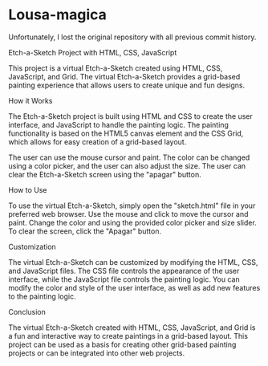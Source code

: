 # Lousa-magica
Unfortunately, I lost the original repository with all previous commit history.

Etch-a-Sketch Project with HTML, CSS, JavaScript

This project is a virtual Etch-a-Sketch created using HTML, CSS, JavaScript, and Grid. The virtual Etch-a-Sketch provides a grid-based painting experience that allows users to create unique and fun designs.

How it Works

The Etch-a-Sketch project is built using HTML and CSS to create the user interface, and JavaScript to handle the painting logic. The painting functionality is based on the HTML5 canvas element and the CSS Grid, which allows for easy creation of a grid-based layout.

The user can use the mouse cursor and paint. The color can be changed using a color picker, and the user can also adjust the size. The user can clear the Etch-a-Sketch screen using the "apagar" button.

How to Use

To use the virtual Etch-a-Sketch, simply open the "sketch.html" file in your preferred web browser. Use the mouse and click to move the cursor and paint. Change the color and  using the provided color picker and size slider. To clear the screen, click the "Apagar" button.

Customization

The virtual Etch-a-Sketch can be customized by modifying the HTML, CSS, and JavaScript files. The CSS file controls the appearance of the user interface, while the JavaScript file controls the painting logic. You can modify the color and style of the user interface, as well as add new features to the painting logic.

Conclusion

The virtual Etch-a-Sketch created with HTML, CSS, JavaScript, and Grid is a fun and interactive way to create paintings in a grid-based layout. This project can be used as a basis for creating other grid-based painting projects or can be integrated into other web projects.
